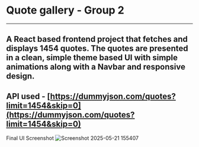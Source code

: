 # Quote gallery - Group 2
---

A React based frontend project that fetches and displays 1454 quotes.
The quotes are presented in a clean, simple theme based UI with simple animations along with a Navbar and responsive design.
---

API used - [https://dummyjson.com/quotes?limit=1454&skip=0](https://dummyjson.com/quotes?limit=1454&skip=0)
---
Final UI Screenshot
![Screenshot 2025-05-21 155407](https://github.com/user-attachments/assets/7f0adf07-e04f-4e25-b4eb-23eac70f09f7)
